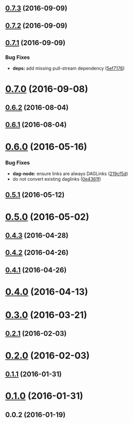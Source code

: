<a name="0.7.3"></a>
## [0.7.3](https://github.com/ipfs/js-ipfs-merkle-dag/compare/v0.7.2...v0.7.3) (2016-09-09)



<a name="0.7.2"></a>
## [0.7.2](https://github.com/ipfs/js-ipfs-merkle-dag/compare/v0.7.1...v0.7.2) (2016-09-09)



<a name="0.7.1"></a>
## [0.7.1](https://github.com/ipfs/js-ipfs-merkle-dag/compare/v0.7.0...v0.7.1) (2016-09-09)


### Bug Fixes

* **deps:** add missing pull-stream dependency ([5ef7176](https://github.com/ipfs/js-ipfs-merkle-dag/commit/5ef7176))



<a name="0.7.0"></a>
# [0.7.0](https://github.com/ipfs/js-ipfs-merkle-dag/compare/v0.6.2...v0.7.0) (2016-09-08)



<a name="0.6.2"></a>
## [0.6.2](https://github.com/ipfs/js-ipfs-merkle-dag/compare/v0.6.1...v0.6.2) (2016-08-04)



<a name="0.6.1"></a>
## [0.6.1](https://github.com/ipfs/js-ipfs-merkle-dag/compare/v0.6.0...v0.6.1) (2016-08-04)



<a name="0.6.0"></a>
# [0.6.0](https://github.com/ipfs/js-ipfs-merkle-dag/compare/v0.5.1...v0.6.0) (2016-05-16)


### Bug Fixes

* **dag-node:** ensure links are always DAGLinks ([219cf5d](https://github.com/ipfs/js-ipfs-merkle-dag/commit/219cf5d))
* do not convert existing daglinks ([0e4361f](https://github.com/ipfs/js-ipfs-merkle-dag/commit/0e4361f))



<a name="0.5.1"></a>
## [0.5.1](https://github.com/ipfs/js-ipfs-merkle-dag/compare/v0.5.0...v0.5.1) (2016-05-12)



<a name="0.5.0"></a>
# [0.5.0](https://github.com/ipfs/js-ipfs-merkle-dag/compare/v0.4.3...v0.5.0) (2016-05-02)



<a name="0.4.3"></a>
## [0.4.3](https://github.com/ipfs/js-ipfs-merkle-dag/compare/v0.4.2...v0.4.3) (2016-04-28)



<a name="0.4.2"></a>
## [0.4.2](https://github.com/ipfs/js-ipfs-merkle-dag/compare/v0.4.1...v0.4.2) (2016-04-26)



<a name="0.4.1"></a>
## [0.4.1](https://github.com/ipfs/js-ipfs-merkle-dag/compare/v0.4.0...v0.4.1) (2016-04-26)



<a name="0.4.0"></a>
# [0.4.0](https://github.com/ipfs/js-ipfs-merkle-dag/compare/v0.3.0...v0.4.0) (2016-04-13)



<a name="0.3.0"></a>
# [0.3.0](https://github.com/ipfs/js-ipfs-merkle-dag/compare/v0.2.1...v0.3.0) (2016-03-21)



<a name="0.2.1"></a>
## [0.2.1](https://github.com/ipfs/js-ipfs-merkle-dag/compare/v0.2.0...v0.2.1) (2016-02-03)



<a name="0.2.0"></a>
# [0.2.0](https://github.com/ipfs/js-ipfs-merkle-dag/compare/v0.1.1...v0.2.0) (2016-02-03)



<a name="0.1.1"></a>
## [0.1.1](https://github.com/ipfs/js-ipfs-merkle-dag/compare/v0.1.0...v0.1.1) (2016-01-31)



<a name="0.1.0"></a>
# [0.1.0](https://github.com/ipfs/js-ipfs-merkle-dag/compare/v0.0.2...v0.1.0) (2016-01-31)



<a name="0.0.2"></a>
## 0.0.2 (2016-01-19)



